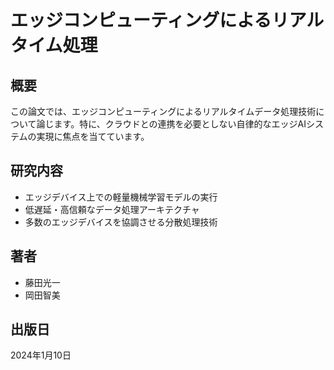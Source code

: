 # エッジコンピューティングによるリアルタイム処理

## 概要

この論文では、エッジコンピューティングによるリアルタイムデータ処理技術について論じます。特に、クラウドとの連携を必要としない自律的なエッジAIシステムの実現に焦点を当てています。

## 研究内容

- エッジデバイス上での軽量機械学習モデルの実行
- 低遅延・高信頼なデータ処理アーキテクチャ
- 多数のエッジデバイスを協調させる分散処理技術

## 著者

- 藤田光一
- 岡田智美

## 出版日

2024年1月10日 